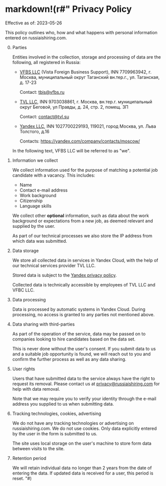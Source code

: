 markdown!(r#"
Privacy Policy
==============

Effective as of: 2023-05-26

This policy outlines who, how and what happens with personal
information entered on russiaishiring.com.

0. Parties

    Entities involved in the collection, storage and processing of
    data are the following, all registered in Russia:

   - [VFBS LLC](https://vista-immigration.ru/) (Vista Foreign Business
     Support), INN 7709963942, г. Москва, муниципальный округ
     Таганский вн.тер.г., ул. Таганская, д. 17-23

     Contact: tbis@vfbs.ru

   - [TVL LLC](https://tvl.su/), INN 9703038861, г. Москва, вн.тер.г.
     муниципальный округ Беговой, ул Правды, д. 24, стр. 2, помещ. 3П

     Contact: contact@tvl.su

   - [Yandex LLC](https://yandex.com/company/), INN 1027700229193,
     119021, город Москва, ул. Льва Толстого, д.16

     Contacts: https://yandex.com/company/contacts/moscow/

   In the following text, VFBS LLC will be referred to as "we".

1. Information we collect

   We collect information used for the purpose of matching a potential
   job candidate with a vacancy. This includes:

   - Name
   - Contact e-mail address
   - Work background
   - Citizenship
   - Language skills

   We collect other **optional** information, such as data about the
   work background or expectations from a new job, as deemed relevant
   and supplied by the user.

   As part of our technical processes we also store the IP address
   from which data was submitted.

2. Data storage

   We store all collected data in services in Yandex Cloud, with the
   help of our technical services provider TVL LLC.

   Stored data is subject to the [Yandex privacy
   policy](https://yandex.ru/legal/confidential/).

   Collected data is technically accessible by employees of TVL LLC
   and VFBC LLC.

3. Data processing

   Data is processed by automatic systems in Yandex Cloud. During
   processing, no access is granted to any parties not mentioned
   above.

4. Data sharing with third-parties

   As part of the operation of the service, data may be passed on to
   companies looking to hire candidates based on the data set.

   This is never done without the user's consent. If you submit data
   to us and a suitable job opportunity is found, we will reach out to
   you and confirm the further process as well as any data sharing.

5. User rights

   Users that have submitted data to the service always have the right
   to request its removal. Please contact us at
   privacy@russiaishiring.com for help with data removal.

   Note that we may require you to verify your identity through the
   e-mail address you supplied to us when submitting data.

6. Tracking technologies, cookies, advertising

   We do not have any tracking technologies or advertising on
   russiaishiring.com. We do not use cookies. Only data explicitly
   entered by the user in the form is submitted to us.

   The site uses local storage on the user's machine to store form
   data between visits to the site.

7. Retention period

   We will retain individual data no longer than 2 years from the date
   of entering the data. If updated data is received for a user, this
   period is reset.
"#)

